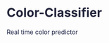 # <font color="#23253b">Color-Classifier</font>
<font color="#191f42">Real time color predictor</font>

